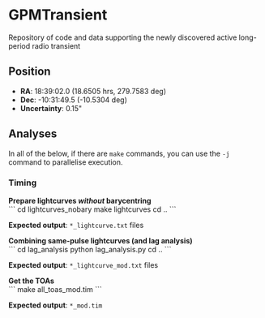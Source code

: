 # GPMTransient
Repository of code and data supporting the newly discovered active long-period radio transient

## Position

- **RA**: 18:39:02.0 (18.6505 hrs, 279.7583 deg)
- **Dec**: -10:31:49.5 (-10.5304 deg)
- **Uncertainty**: 0.15"

## Analyses

In all of the below, if there are `make` commands, you can use the `-j` command to parallelise execution.

### Timing

<detail>
<summary><b>Prepare lightcurves <i>without</i> barycentring</b></summary>
```
cd lightcurves_nobary
make lightcurves
cd ..
```

**Expected output**: `*_lightcurve.txt` files
</detail>

<detail>
<summary><b>Combining same-pulse lightcurves (and lag analysis)</b></summary>
```
cd lag_analysis
python lag_analysis.py
cd ..
```

**Expected output**: `*_lightcurve_mod.txt` files
</detail>

<detail>
<summary><b>Get the TOAs</b></summary>
```
make all_toas_mod.tim
```

**Expected output**: `*_mod.tim`
</detail>
